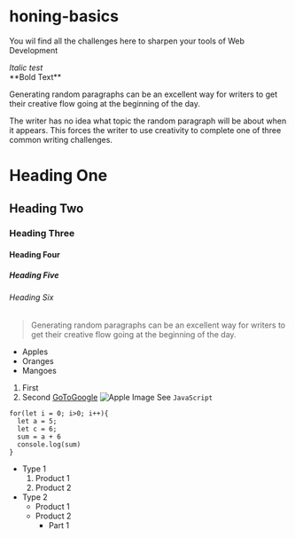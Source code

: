 # honing-basics
 You wil find all the challenges here to sharpen your tools of Web Development
 
 
 
 
 <!-- //Emphasis - bold, italic -->

_Italic test_ \
\*\*Bold Text\*\*

<!-- paragraphs -->

Generating random paragraphs can be an excellent way for writers to get their creative flow going at the beginning of the day.

<!-- Two spaces for new paragraph start-->

The writer has no idea what topic the random paragraph will be about when it appears. This forces the writer to use creativity to complete one of three common writing challenges.

<!-- Headings -->

# Heading One

## Heading Two

### Heading Three

#### Heading Four

##### Heading Five

###### Heading Six

<!-- block quotes -->

> Generating random paragraphs can be an excellent way for writers to get their creative flow going at the beginning of the day.

<!-- Lists -->
<!-- unordered list -->

- Apples
- Oranges
- Mangoes
<!-- ordered Lists -->

1. First
2. Second
   <!-- Links -->
   [GoToGoogle](https://www.google.com)
   <!-- images -->
   ![Apple Image](https://www.collinsdictionary.com/images/full/apple_158989157.jpg)
   <!-- code -->
   See `JavaScript`

```
for(let i = 0; i>0; i++){
  let a = 5;
  let c = 6;
  sum = a + 6
  console.log(sum)
}
```
<!-- Nested Lists -->
* Type 1
  1. Product 1
  2. Product 2
* Type 2
  * Product 1
  * Product 2
    * Part 1

